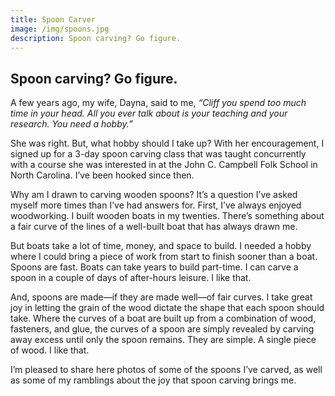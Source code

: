 ```yaml
---
title: Spoon Carver
image: /img/spoons.jpg
description: Spoon carving? Go figure.
---
```

## Spoon carving? Go figure.

A few years ago, my wife, Dayna, said to me, *“Cliff you spend too much time in your head. All you ever talk about is your teaching and your research. You need a hobby.”*

She was right. But, what hobby should I take up? With her encouragement, I signed up for a 3-day spoon carving class that was taught concurrently with a course she was interested in at the John C. Campbell Folk School in North Carolina. I’ve been hooked since then.

Why am I drawn to carving wooden spoons? It’s a question I’ve asked myself more times than I’ve had answers for. First, I’ve always enjoyed woodworking. I built wooden boats in my twenties. There’s something about a fair curve of the lines of a well-built boat that has always drawn me.

But boats take a lot of time, money, and space to build. I needed a hobby where I could bring a piece of work from start to finish sooner than a boat. Spoons are fast. Boats can take years to build part-time. I can carve a spoon in a couple of days of after-hours leisure. I like that.

And, spoons are made—if they are made well—of fair curves. I take great joy in letting the grain of the wood dictate the shape that each spoon should take. Where the curves of a boat are built up from a combination of wood, fasteners, and glue, the curves of a spoon are simply revealed by carving away excess until only the spoon remains. They are simple. A single piece of wood. I like that.

I’m pleased to share here photos of some of the spoons I’ve carved, as well as some of my ramblings about the joy that spoon carving brings me.